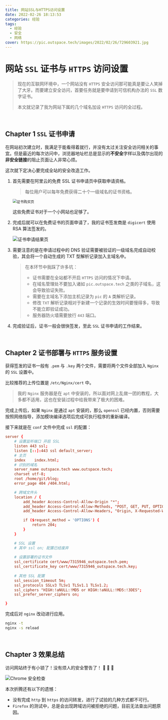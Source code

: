 ```yaml
---
title: 网站SSL与HTTPS访问设置
date: 2022-02-26 18:13:53
categories: 经验
tags:
  - 经验
  - 安全
  - 网络
cover: https://pic.outspace.tech/images/2022/02/26/729603921.jpg
---
```




# 网站 `SSL` 证书与 `HTTPS` 访问设置



> 现在的互联网环境中，一个网站没有 `HTTPS` 安全访问那可能真是要让人笑掉了大牙。而要建立安全访问，首要任务就是要申请到可信机构办法的 `SSL` 数字证书。
>
> 本文就记录了我为网站下属的几个域名加设 `HTTPS` 访问的全过程。

<br>



## Chapter 1 `SSL` 证书申请

在网站初次建立时，我满足于能看得着就行，并没有太过关注安全访问相关的事宜。但是最近的每次访问中，浏览器地址栏总是显示的**不安全**字样以及偶尔出现的**非安全链接**的阻止页面让人非常心烦。

这次就下定决心要完成全站的安全改造工作。

1. 首先需要在阿里云的免费 SSL 证书申请页中获取申请资格。

   > 每位用户可以每年免费获得二十个一级域名的证书资格。

   <img src="https://pic.outspace.tech/images/2022/02/26/-2022-02-26-183003.png" alt="证书购买页" style="zoom:80%;" />

   这些免费证书对于一个小网站也足够了。

2. 完成后就可以在免费证书的页面申请了，我的证书签发商是 `digicert` 使用 RSA 算法签发的。

   ![证书申请结果页](https://pic.outspace.tech/images/2022/02/26/-2022-02-26-183219.png)

3. 需要注意的是在申请过程中的 DNS 验证需要被验证的一级域名完成自动校验，其会将一个自动生成的 TXT 型解析记录加入主域名中。

   > 在本环节中我踩了许多坑：
   >
   > - 证书需要在全站都不开启 `HTTPS` 访问的情况下申请。
   > - 在域名管理处不要加入诸如 `pic.outspace.tech` 之类的子域名，这会导致验证失败。
   > - 需要在主域名下添加主机记录为 `pic` 的 `A` 类解析记录。
   > - 修改 `TXT` 解析记录相对于新建一个记录的生效时间要慢得多，导致不能立即验证成功。
   > - 服务器防火墙需要放行 `443` 端口。

4. 完成验证后，证书一般会很快签发，至此 `SSL` 证书申请的工作结束。

<br>



## Chapter 2 证书部署与 `HTTPS` 服务设置

获得签发的证书一般有 `.pem` 与 `.key` 两个文件，需要将两个文件全部加入 `Nginx` 的 `SSL` 设置中。

比较推荐的上传位置是 `/etc/Nginx/cert` 中。

> 我的 `Nginx` 服务器是在 `apt` 中安装的，所以面对网上乱做一团的教程，大多都不适用，这也在安装过程中给我带来了极大的困难。

完成上传后，如果 `Nginx` 是通过 `apt` 安装的，那么 `openssl` 已经内置，否则需要按照网络指导，添加模块编译选项后完成可执行程序的重新编译。

接下来就是在 `conf` 文件中完成 `ssl` 的配置：

```conf
server {
	# 设置监听端口 开启 SSL
    listen 443 ssl;
    listen [::]:443 ssl default_server;
    # 主页
    index    index.html;
	# 识别的域名
    server_name outspace.tech www.outspace.tech;
    charset utf-8;
    root /home/git/blog;
    error_page 404 /404.html;

    # 跨域文件头
    location / {
        add_header Access-Control-Allow-Origin "*";
        add_header Access-Control-Allow-Methods, "POST, GET, PUT, OPTIONS, DELETE";
        add_header Access-Control-Allow-Headers, "Origin, X-Requested-With, Content-Type, Accept, x-token";

        if ($request_method = 'OPTIONS') {
            return 204;
        }
    }

    # SSL 设置
    # 其中 ssl on; 配置已经废弃
    
    # 设置部署的证书文件
    ssl_certificate cert/www/7315946_outspace.tech.pem;
    ssl_certificate_key cert/www/7315946_outspace.tech.key;
	
	# 其他 SSL 配置
    ssl_session_timeout 5m;
    ssl_protocols SSLv3 TLSv1 TLSv1.1 TLSv1.2;
    ssl_ciphers "HIGH:!aNULL:!MD5 or HIGH:!aNULL:!MD5:!3DES";
    ssl_prefer_server_ciphers on;

}
```

完成后对 `nginx` 改动进行应用。

```bash
nginx -t
nginx -s reload
```

<br>



## Chapter 3 效果总结

访问网站终于有小锁了！没有烦人的安全警告了！ :rocket: :rocket: :rocket:

![Chrome 安全检查](https://pic.outspace.tech/images/2022/02/26/image-20220226185000562.png)

本次折腾还有以下的遗憾：

- 没有完成 `http` 到 `https` 的访问转发，进行了试验的几种方式都不可行。
- `Firefox` 的测试中，总是会出现跨域访问被拒绝的问题，目前无法查出问题原因。











